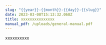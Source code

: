 ```yaml
---
slug: "{{year}}-{{month}}-{{day}}-{{slug}}"
date: 2023-03-08T15:13:32.068Z
title: xxxxxxxxxxxxxxx
manual_pdf: /uploads/general-manual.pdf
---
```

xxxxxxxxxx
